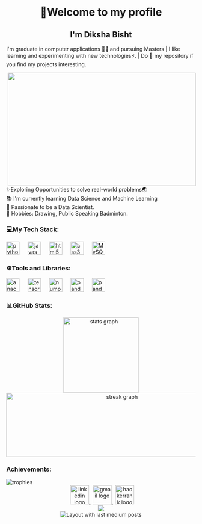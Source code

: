 <h1 align="center">🙏Welcome to my profile</h1>
    <h2 align="center">I'm Diksha Bisht</h2>
    <p align="left">
        I'm graduate in computer applications 👨‍💻 and pursuing Masters | I like learning and experimenting with new technologies⚡. | Do 🌟 my repository if you find my projects interesting.
    </p>
    <img align="right" height="300" width="500" src="https://miro.medium.com/max/1400/1*DkHSZc4O9PwUep1IRIG7cg.gif"/>
    <p align="left">
        ✨Exploring Opportunities to solve real-world problems🌏<br>📚 I'm currently learning Data Science and Machine Learning<br>🎯 Passionate to be a Data Scientist.<br>🎲 Hobbies: Drawing, Public Speaking Badminton.
    </p>
    <h3 align="left">💻My Tech Stack:</h3>
    <div align="left">
        <img src="https://cdn.jsdelivr.net/gh/devicons/devicon/icons/python/python-original.svg" height="35"
            alt="python logo" />
        <img width="14" />
        <img src="https://cdn.jsdelivr.net/gh/devicons/devicon/icons/javascript/javascript-original.svg" height="35"
            alt="javascript logo" />
        <img width="14" />
        <img src="https://cdn.jsdelivr.net/gh/devicons/devicon/icons/html5/html5-original.svg" height="35"
            alt="html5 logo" />
        <img width="14" />
        <img src="https://cdn.jsdelivr.net/gh/devicons/devicon/icons/css3/css3-original.svg" height="35"
            alt="css3 logo" />
        <img width="14" />
        <img src="https://cdn.jsdelivr.net/gh/devicons/devicon/icons/mysql/mysql-original.svg" height="35"
            alt="MySQL logo" />
    </div>
    <h3 align="left">⚙️Tools and Libraries:</h3>
    <div align="left">
        <img src="https://cdn.jsdelivr.net/gh/devicons/devicon/icons/anaconda/anaconda-original.svg" height="35"
            alt="anaconda logo" />
        <img width="14" />
        <img src="https://cdn.jsdelivr.net/gh/devicons/devicon/icons/tensorflow/tensorflow-original.svg" height="35"
            alt="tensorflow logo" />
        <img width="14" />
        <img src="https://cdn.jsdelivr.net/gh/devicons/devicon/icons/numpy/numpy-original.svg" height="35"
            alt="numpy logo" />
        <img width="14" />
        <img src="https://cdn.jsdelivr.net/gh/devicons/devicon/icons/pandas/pandas-original.svg" height="35"
            alt="pandas logo" />
        <img width="14" />
        <img src="https://img.shields.io/badge/scikit--learn-%23F7931E.svg?style=for-the-badge&logo=scikit-learn&logoColor=white" height="35"
            alt="pandas logo" />
    </div>
    <h3 align="left">
    📊GitHub Stats:
    </h3>
    <p align="center">
        <img src="https://github-readme-stats.vercel.app/api?username=Diksha-Bisht&hide_title=false&hide_rank=true&show_icons=true&include_all_commits=true&count_private=true&disable_animations=false&theme=aura&locale=en&hide_border=true&order=1&custom_title=Figures" height="200" alt="stats graph" />
        <img src="https://streak-stats.demolab.com?user=Diksha-Bisht&locale=en&mode=daily&theme=aura&hide_border=true&border_radius=5&order=3"
        height="170"width="600" alt="streak graph" />
    </p>
    <h3 align="left">
        Achievements:
    </h3>
    <img align="center" src="https://github-profile-trophy.vercel.app/?username=Diksha-Bisht&theme=radical&no-frame=false&no-bg=true&margin-w=4" alt="trophies">
    <div align="center">
        <a style=" margin:0; margin-left:6;" href="https://www.linkedin.com/in/diksha-bisht-781314213" target="_blank">
            <img src="https://cliply.co/wp-content/uploads/2021/02/372102050_LINKEDIN_ICON_TRANSPARENT_1080.gif" width="50" height="50" alt="linkedin logo" />
        </a>
        <a style=" margin:0; margin-left:6;" href="bishtdiksha096@gmail.com" target="_blank">
            <img src="https://cdn.dribbble.com/users/527271/screenshots/3011245/gmail_3.gif" width="50" height="50" alt="gmail logo" />
        </a>
        <a style=" margin:0; margin-left:6;" href="https://www.hackerrank.com/bishtdiksha096" target="_blank">
            <img src="https://gdm-catalog-fmapi-prod.imgix.net/ProductLogo/8b9fc1fa-bb42-45c6-957b-3b6611c542f1.png?ixlib=react-9.0.3&ch=Width%2CDPR&auto=format&w=3524" width="50" height="50" alt="hackerrank logo" />
        </a>
    </div>
    <div align="center">
        <img src="https://visitor-badge.laobi.icu/badge?page_id=Diksha-Bisht.Diksha-Bisht&left_color=rebeccapurple&right_color=lightslategrey" />
    </div>
    <div align="center">
        <img src="https://github-read-medium-git-main.pahlevikun.vercel.app/latest?limit=4&username=Diksha-Bisht&theme=radical" alt="Layout with last medium posts" />
    </div>
